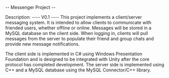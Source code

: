 -- Messenger Project --

Description:
---- V0.1 ----
This project implements a client/server messaging system. It is intended to allow clients to communicate with friended users, whether offline or online.
Messages will be stored in a MySQL database on the client side. When logging in, clients will pull messages from the server to populate their friend
and group chats and provide new message notifications. 

The client side is implemented in C# using Windows Presentation Foundation and is designed to be integrated with Unity after the core protocol has
completed development. The server side is implemented using C++ and a MySQL database using the MySQL Connector/C++ library.